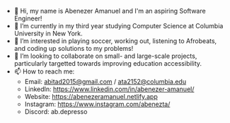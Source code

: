 - 👋 Hi, my name is Abenezer Amanuel and I'm an aspiring Software Engineer!
- 🌱 I’m currently in my third year studying Computer Science at Columbia University in New York.
- 💞️ I’m interested in playing soccer, working out, listening to Afrobeats, and coding up solutions to my problems!
- 👀 I’m looking to collaborate on small- and large-scale projects, particularly targetted towards improving education accessibility.
- 📫 How to reach me:
  - Email: abitad2015@gmail.com / ata2152@columbia.edu
  - LinkedIn: https://www.linkedin.com/in/abenezer-amanuel/
  - Website: https://abenezeramanuel.netlify.app
  - Instagram: https://www.instagram.com/abenezta/ 
  - Discord: ab.depresso

<!---
AbenezerA/AbenezerA is a ✨ special ✨ repository because its `README.md` (this file) appears on your GitHub profile.
You can click the Preview link to take a look at your changes.
--->
